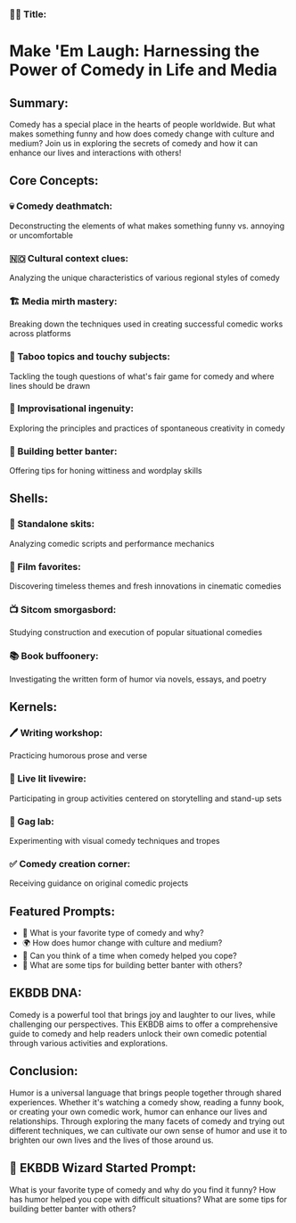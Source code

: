 ### 🤣🎨 Title: 
# Make 'Em Laugh: Harnessing the Power of Comedy in Life and Media

## Summary:
Comedy has a special place in the hearts of people worldwide. But what makes something funny and how does comedy change with culture and medium? Join us in exploring the secrets of comedy and how it can enhance our lives and interactions with others!

## Core Concepts:

### 💀 Comedy deathmatch:
Deconstructing the elements of what makes something funny vs. annoying or uncomfortable

### 🇳🇴 Cultural context clues:
Analyzing the unique characteristics of various regional styles of comedy

### 🏗️ Media mirth mastery:
Breaking down the techniques used in creating successful comedic works across platforms

### 💩 Taboo topics and touchy subjects:
Tackling the tough questions of what's fair game for comedy and where lines should be drawn

### 🥂 Improvisational ingenuity:
Exploring the principles and practices of spontaneous creativity in comedy

### 🤗 Building better banter:
Offering tips for honing wittiness and wordplay skills

## Shells:

### 🎫 Standalone skits:
Analyzing comedic scripts and performance mechanics

### 🍿 Film favorites:
Discovering timeless themes and fresh innovations in cinematic comedies

### 📺 Sitcom smorgasbord:
Studying construction and execution of popular situational comedies

### 📚 Book buffoonery:
Investigating the written form of humor via novels, essays, and poetry

## Kernels:

### 🖊️ Writing workshop:
Practicing humorous prose and verse

### 🎉 Live lit livewire:
Participating in group activities centered on storytelling and stand-up sets

### 🚁 Gag lab:
Experimenting with visual comedy techniques and tropes

### ✅ Comedy creation corner:
Receiving guidance on original comedic projects

## Featured Prompts:

* 🤣 What is your favorite type of comedy and why?
* 🌍 How does humor change with culture and medium?
* 💭 Can you think of a time when comedy helped you cope?
* 👥 What are some tips for building better banter with others?

## EKBDB DNA:

Comedy is a powerful tool that brings joy and laughter to our lives, while challenging our perspectives. This EKBDB aims to offer a comprehensive guide to comedy and help readers unlock their own comedic potential through various activities and explorations.

## Conclusion:

Humor is a universal language that brings people together through shared experiences. Whether it's watching a comedy show, reading a funny book, or creating your own comedic work, humor can enhance our lives and relationships. Through exploring the many facets of comedy and trying out different techniques, we can cultivate our own sense of humor and use it to brighten our own lives and the lives of those around us.

## 🌟 EKBDB Wizard Started Prompt:
What is your favorite type of comedy and why do you find it funny? How has humor helped you cope with difficult situations? What are some tips for building better banter with others?